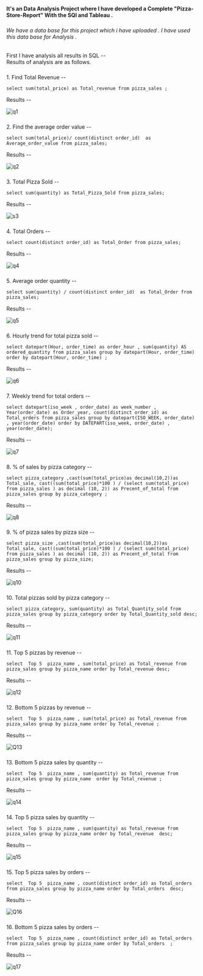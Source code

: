 <h4 align="left">It's an Data Analysis Project where I have developed a Complete "Pizza-Store-Report" With the SQl and Tableau .</h4>

###

<h6 align="left">We have a data base for this project which i have uploaded . I have used this data base for Analysis .</h6>

###

<p align="left">First I have analysis all results in SQL --<br>Results of analysis are as follows.</p>

###

<p align="left">1.  Find Total Revenue  --</p>

```select sum(total_price) as Total_revenue from pizza_sales ;```

<p align="left">Results  --</p>

![q1](https://github.com/pawan941394/Pizza-Store-Report/assets/63099276/1f0b7926-e657-42a1-95c7-cfa081584b63)

###

<p align="left">2. Find the average order value --</p>

```select sum(total_price)/ count(distinct order_id)  as Average_order_value from pizza_sales;```

<p align="left">Results  --</p>

![q2](https://github.com/pawan941394/Pizza-Store-Report/assets/63099276/2dc4e279-a486-430c-a2db-54a15db781d8)


###

<p align="left">3. Total Pizza Sold --</p>

```select sum(quantity) as Total_Pizza_Sold from pizza_sales;```

<p align="left">Results  --</p>

![s3](https://github.com/pawan941394/Pizza-Store-Report/assets/63099276/1baa5fcc-c385-4124-8e95-9b3ece71f199)

###

<p align="left">4.  Total Orders --</p>

```select count(distinct order_id) as Total_Order from pizza_sales;```

<p align="left">Results  --</p>

![q4](https://github.com/pawan941394/Pizza-Store-Report/assets/63099276/2e7162af-e145-4695-98c2-9691486895cf)


###

<p align="left">5. Average order quantity --</p>

```select sum(quantity) / count(distinct order_id)  as Total_Order from pizza_sales;```

<p align="left">Results  --</p>

![q5](https://github.com/pawan941394/Pizza-Store-Report/assets/63099276/378ccfcf-37b4-4a75-97c1-dee9b4653188)


###

<p align="left">6.  Hourly trend for total pizza sold --</p>

```select datepart(Hour, order_time) as order_hour , sum(quantity) AS ordered_quantity from pizza_sales group by datepart(Hour, order_time)  order by datepart(Hour, order_time) ;```

<p align="left">Results  --</p>

![q6](https://github.com/pawan941394/Pizza-Store-Report/assets/63099276/8a099717-52b7-4730-a9a7-9e5c4125beb6)

###

<p align="left">7.  Weekly trend for total orders --</p>

```select datepart(iso_week , order_date) as week_number , Year(order_date) as Order_year, count(distinct order_id) as Total_orders from pizza_sales group by datepart(ISO_WEEK, order_date) , year(order_date) order by DATEPART(iso_week, order_date) , year(order_date);```

<p align="left">Results  --</p>

![q7](https://github.com/pawan941394/Pizza-Store-Report/assets/63099276/9e072ab1-444d-4d70-bac2-084b38bafeb1)

###

<p align="left">8.  % of sales by pizza category --</p>

```select pizza_category ,cast(sum(total_price)as decimal(10,2))as Total_sale, cast((sum(total_price)*100 ) / (select sum(total_price) from pizza_sales ) as decimal (10, 2)) as Precent_of_total from pizza_sales group by pizza_category ;```

<p align="left">Results  --</p>

![q8](https://github.com/pawan941394/Pizza-Store-Report/assets/63099276/efcb8903-811f-4b9a-9f9d-fec0e78fe890)

###

<p align="left">9.  % of pizza sales by pizza size  --</p>

```select pizza_size ,cast(sum(total_price)as decimal(10,2))as Total_sale, cast((sum(total_price)*100 ) / (select sum(total_price) from pizza_sales ) as decimal (10, 2)) as Precent_of_total from pizza_sales group by pizza_size;```

<p align="left">Results  --</p>

![q10](https://github.com/pawan941394/Pizza-Store-Report/assets/63099276/e28a67d4-64cb-41c0-943c-4e7894cdbb0e)

###

<p align="left">10.  Total pizzas sold by pizza category  --</p>

```select pizza_category, sum(quantity) as Total_Quantity_sold from pizza_sales group by pizza_category order by Total_Quantity_sold desc;	```

<p align="left">Results  --</p>

![q11](https://github.com/pawan941394/Pizza-Store-Report/assets/63099276/4884fc01-3c91-4717-b97c-dad035ff23c7)

###

<p align="left">11.  Top 5 pizzas by revenue  --</p>

```select  Top 5  pizza_name , sum(total_price) as Total_revenue from pizza_sales group by pizza_name order by Total_revenue desc;```

<p align="left">Results  --</p>

![q12](https://github.com/pawan941394/Pizza-Store-Report/assets/63099276/f5451a20-d77c-498d-b147-86ba57053e6a)

###

<p align="left">12. Bottom 5 pizzas by revenue   --</p>

```select  Top 5  pizza_name , sum(total_price) as Total_revenue from pizza_sales group by pizza_name order by Total_revenue ;```

<p align="left">Results  --</p>

![Q13](https://github.com/pawan941394/Pizza-Store-Report/assets/63099276/558e457e-489a-4c95-8129-3877c61f2508)

###

<p align="left">13.  Bottom 5  pizza sales by quantity --</p>

```select  Top 5  pizza_name , sum(quantity) as Total_revenue from pizza_sales group by pizza_name	order by Total_revenue ;```

<p align="left">Results  --</p>

![q14](https://github.com/pawan941394/Pizza-Store-Report/assets/63099276/48f791d7-410a-450c-baf3-ea69d4e7237d)

###

<p align="left">14.  Top 5  pizza sales by quantity --</p>

```select  Top 5  pizza_name , sum(quantity) as Total_revenue from pizza_sales group by pizza_name order by Total_revenue  desc;```

<p align="left">Results  --</p>

![q15](https://github.com/pawan941394/Pizza-Store-Report/assets/63099276/9f4f44fe-b902-46bb-8387-05f79bd0bd77)

###

<p align="left">15.  Top 5  pizza sales by orders --</p>

```select  Top 5  pizza_name , count(distinct order_id) as Total_orders from pizza_sales group by pizza_name order by Total_orders  desc;```

<p align="left">Results  --</p>

![Q16](https://github.com/pawan941394/Pizza-Store-Report/assets/63099276/acd757d9-3a7c-4686-bba7-b94148e89fda)

###

<p align="left">16.  Bottom 5  pizza sales by orders  --</p>

```select  Top 5  pizza_name , count(distinct order_id) as Total_orders from pizza_sales group by pizza_name order by Total_orders  ;```

<p align="left">Results  --</p>

![q17](https://github.com/pawan941394/Pizza-Store-Report/assets/63099276/4b07f7c3-cecf-43cd-b0ca-41ed09f57f86)

###
